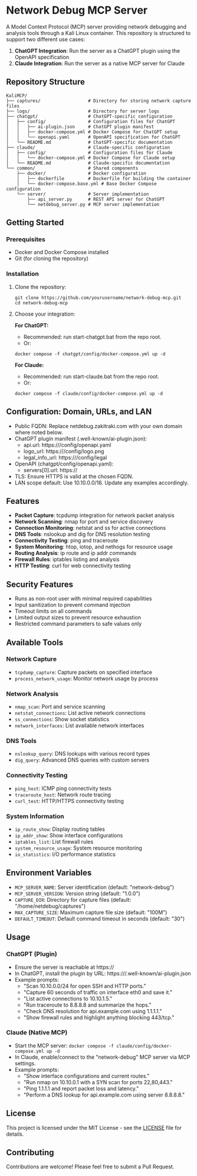 # Network Debug MCP Server

A Model Context Protocol (MCP) server providing network debugging and analysis tools through a Kali Linux container. This repository is structured to support two different use cases:

1. **ChatGPT Integration**: Run the server as a ChatGPT plugin using the OpenAPI specification
2. **Claude Integration**: Run the server as a native MCP server for Claude

## Repository Structure

```
KaliMCP/
├── captures/                  # Directory for storing network capture files
├── logs/                      # Directory for server logs
├── chatgpt/                   # ChatGPT-specific configuration
│   ├── config/                # Configuration files for ChatGPT
│   │   ├── ai-plugin.json     # ChatGPT plugin manifest
│   │   ├── docker-compose.yml # Docker Compose for ChatGPT setup
│   │   └── openapi.yaml       # OpenAPI specification for ChatGPT
│   └── README.md              # ChatGPT-specific documentation
├── claude/                    # Claude-specific configuration
│   ├── config/                # Configuration files for Claude
│   │   └── docker-compose.yml # Docker Compose for Claude setup
│   └── README.md              # Claude-specific documentation
└── common/                    # Shared components
    ├── docker/                # Docker configuration
    │   ├── dockerfile         # Dockerfile for building the container
    │   └── docker-compose.base.yml # Base Docker Compose configuration
    └── server/                # Server implementation
        ├── api_server.py      # REST API server for ChatGPT
        └── netdebug_server.py # MCP server implementation
```

## Getting Started

### Prerequisites

- Docker and Docker Compose installed
- Git (for cloning the repository)

### Installation

1. Clone the repository:
   ```
   git clone https://github.com/yourusername/network-debug-mcp.git
   cd network-debug-mcp
   ```

2. Choose your integration:

   **For ChatGPT:**
   - Recommended: run start-chatgpt.bat from the repo root.
   - Or:
   ```
   docker compose -f chatgpt/config/docker-compose.yml up -d
   ```

   **For Claude:**
   - Recommended: run start-claude.bat from the repo root.
   - Or:
   ```
   docker compose -f claude/config/docker-compose.yml up -d
   ```

## Configuration: Domain, URLs, and LAN

- Public FQDN: Replace netdebug.zakitraki.com with your own domain where noted below.
- ChatGPT plugin manifest (.well-known/ai-plugin.json):
  - api.url: https://<FQDN>/config/openapi.yaml
  - logo_url: https://<FQDN>/config/logo.png
  - legal_info_url: https://<FQDN>/config/legal
- OpenAPI (chatgpt/config/openapi.yaml):
  - servers[0].url: https://<FQDN>
- TLS: Ensure HTTPS is valid at the chosen FQDN.
- LAN scope default: Use 10.10.0.0/16. Update any examples accordingly.


## Features

- **Packet Capture**: tcpdump integration for network packet analysis
- **Network Scanning**: nmap for port and service discovery
- **Connection Monitoring**: netstat and ss for active connections
- **DNS Tools**: nslookup and dig for DNS resolution testing
- **Connectivity Testing**: ping and traceroute
- **System Monitoring**: htop, iotop, and nethogs for resource usage
- **Routing Analysis**: ip route and ip addr commands
- **Firewall Rules**: iptables listing and analysis
- **HTTP Testing**: curl for web connectivity testing

## Security Features

- Runs as non-root user with minimal required capabilities
- Input sanitization to prevent command injection
- Timeout limits on all commands
- Limited output sizes to prevent resource exhaustion
- Restricted command parameters to safe values only

## Available Tools

### Network Capture
- `tcpdump_capture`: Capture packets on specified interface
- `process_network_usage`: Monitor network usage by process

### Network Analysis
- `nmap_scan`: Port and service scanning
- `netstat_connections`: List active network connections
- `ss_connections`: Show socket statistics
- `network_interfaces`: List available network interfaces

### DNS Tools
- `nslookup_query`: DNS lookups with various record types
- `dig_query`: Advanced DNS queries with custom servers

### Connectivity Testing
- `ping_host`: ICMP ping connectivity tests
- `traceroute_host`: Network route tracing
- `curl_test`: HTTP/HTTPS connectivity testing

### System Information
- `ip_route_show`: Display routing tables
- `ip_addr_show`: Show interface configurations
- `iptables_list`: List firewall rules
- `system_resource_usage`: System resource monitoring
- `io_statistics`: I/O performance statistics

## Environment Variables

- `MCP_SERVER_NAME`: Server identification (default: "network-debug")
- `MCP_SERVER_VERSION`: Version string (default: "1.0.0")
- `CAPTURE_DIR`: Directory for capture files (default: "/home/netdebug/captures")
- `MAX_CAPTURE_SIZE`: Maximum capture file size (default: "100M")
- `DEFAULT_TIMEOUT`: Default command timeout in seconds (default: "30")

## Usage

### ChatGPT (Plugin)
- Ensure the server is reachable at https://<FQDN>
- In ChatGPT, install the plugin by URL: https://<FQDN>/.well-known/ai-plugin.json
- Example prompts:
  - "Scan 10.10.0.0/24 for open SSH and HTTP ports."
  - "Capture 60 seconds of traffic on interface eth0 and save it."
  - "List active connections to 10.10.1.5."
  - "Run traceroute to 8.8.8.8 and summarize the hops."
  - "Check DNS resolution for api.example.com using 1.1.1.1."
  - "Show firewall rules and highlight anything blocking 443/tcp."

### Claude (Native MCP)
- Start the MCP server: `docker compose -f claude/config/docker-compose.yml up -d`
- In Claude, enable/connect to the "network-debug" MCP server via MCP settings.
- Example prompts:
  - "Show interface configurations and current routes."
  - "Run nmap on 10.10.0.1 with a SYN scan for ports 22,80,443."
  - "Ping 1.1.1.1 and report packet loss and latency."
  - "Perform a DNS lookup for api.example.com using server 8.8.8.8."

## License

This project is licensed under the MIT License - see the [LICENSE](LICENSE) file for details.

## Contributing

Contributions are welcome! Please feel free to submit a Pull Request.